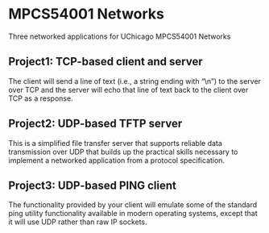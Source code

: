 # MPCS54001 Networks
Three networked applications for UChicago MPCS54001 Networks

## Project1: TCP-based client and server
The client will send a line of text (i.e., a string ending with “\n”) to the server over TCP and the server will echo
that line of text back to the client over TCP as a response. 

## Project2: UDP-based TFTP server
This is a simplified file transfer server that supports reliable data transmission over UDP that builds up the 
practical skills necessary to implement a networked application from a protocol specification. 

## Project3: UDP-based PING client
The functionality provided by your client will emulate some of the standard ping utility functionality available in 
modern operating systems, except that it will use UDP rather than raw IP sockets.
